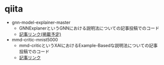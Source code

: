 # qiita

- gnn-model-explainer-master
  - GNNExplanerというGNNにおける説明法についての記事投稿でのコード
  - [記事リンク(掲載予定)]()
- mmd-critic-mnist5000
  - mmd-criticというXAIにおけるExample-Basedな説明法についての記事投稿でのコード
  - [記事リンク](https://qiita.com/takkun_k_t/items/938890ee431aca3f451b)
